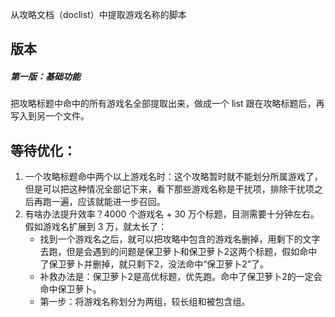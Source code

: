 从攻略文档（doclist）中提取游戏名称的脚本

## 版本

##### 第一版：基础功能

把攻略标题中命中的所有游戏名全部提取出来，做成一个 list 跟在攻略标题后，再写入到另一个文件。

## 等待优化：

1. 一个攻略标题命中两个以上游戏名时：这个攻略暂时就不能划分所属游戏了，但是可以把这种情况全部记下来，看下那些游戏名称是干扰项，排除干扰项之后再跑一遍，应该就能进一步召回。
2. 有啥办法提升效率？4000 个游戏名 + 30 万个标题，目测需要十分钟左右。假如游戏名扩展到 3 万，就太长了：
	+ 找到一个游戏名之后，就可以把攻略中包含的游戏名删掉，用剩下的文字去跑，但是会遇到的问题是保卫萝卜和保卫萝卜2这两个标题，假如命中了保卫萝卜并删掉，就只剩下2，没法命中“保卫萝卜2”了。
	+ 补救办法是：保卫萝卜2是高优标题，优先跑。命中了保卫萝卜2的一定会命中保卫萝卜。
	+ 第一步：将游戏名称划分为两组，较长组和被包含组。
